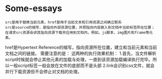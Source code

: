 # Some-essays

	src是用于替换当前元素，href是用于当前文本和引用资源之间确立联系
	src是source的缩写，是指向外部资源位置，并把指向内容嵌入到文档中当前标签所在位置；在请求src资源会讲其指向资源下载并应用到文档内，例如，js脚本，img图片和frame等元素。
   href是Hypertext Reference的缩写，指向资源所在位置，建立和当前元素和当前文档之间的链接。
   需要注意的是：
	<script src = "JavaScript.js"></script>
	<link href = "Css.css" rel="stylesheet">
	这两种的执行效果机制：
	1.首先，当文件解析script时候就会停止其他元素的加载与处理，一直到该资源加载编译执行完毕。所以一般script标签一般会放在文件的底部而不是头部
	2.link会识别css文件，就会并行下载资源但不会停止对文档的处理。
